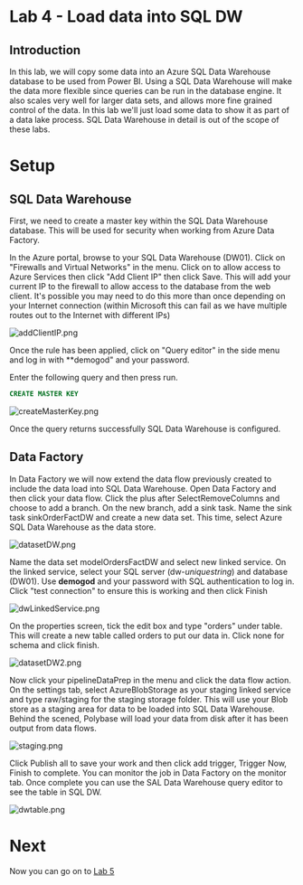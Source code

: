 # Lab 4 - Load data into SQL DW

## Introduction

In this lab, we will copy some data into an Azure SQL Data Warehouse database to be used from Power BI. Using a SQL Data Warehouse will make the data more flexible since queries can be run in the database engine. It also scales very well for larger data sets, and allows more fine grained control of the data. In this lab we'll just load some data to show it as part of a data lake process. SQL Data Warehouse in detail is out of the scope of these labs.

# Setup

## SQL Data Warehouse

First, we need to create a master key within the SQL Data Warehouse database. This will be used for security when working from Azure Data Factory.

In the Azure portal, browse to your SQL Data Warehouse (DW01). Click on "Firewalls and Virtual Networks" in the menu. Click on to allow access to Azure Services then click "Add Client IP" then click Save. This will add your current IP to the firewall to allow access to the database from the web client. It's possible you may need to do this more than once depending on your Internet connection (within Microsoft this can fail as we have multiple routes out to the Internet with different IPs)

![addClientIP.png](images/addClientIP.png)

Once the rule has been applied, click on "Query editor" in the side menu and log in with **demogod" and your password.

Enter the following query and then press run.

```SQL
CREATE MASTER KEY
```


![createMasterKey.png](images/createMasterKey.png)

Once the query returns successfully SQL Data Warehouse is configured.

## Data Factory

In Data Factory we will now extend the data flow previously created to include the data load into SQL Data Warehouse. Open Data Factory and then click your data flow. Click the plus after SelectRemoveColumns and choose to add a branch. On the new branch, add a sink task. Name the sink task sinkOrderFactDW and create a new data set. This time, select Azure SQL Data Warehouse as the data store.

![datasetDW.png](images/datasetDW.png)

Name the data set modelOrdersFactDW and select new linked service. On the linked service, select your SQL server (dw-*uniquestring*) and database (DW01). Use **demogod** and your password with SQL authentication to log in. Click "test connection" to ensure this is working and then click Finish

![dwLinkedService.png](images/dwLinkedService.png)

On the properties screen, tick the edit box and type "orders" under table. This will create a new table called orders to put our data in. Click none for schema and click finish.

![datasetDW2.png](images/datasetDW2.png)

Now click your pipelineDataPrep in the menu and click the data flow action. On the settings tab, select AzureBlobStorage as your staging linked service and type raw/staging for the staging storage folder. This will use your Blob store as a staging area for data to be loaded into SQL Data Warehouse. Behind the scened, Polybase will load your data from disk after it has been output from data flows.

![staging.png](images/staging.png)

Click Publish all to save your work and then click add trigger, Trigger Now, Finish to complete. You can monitor the job in Data Factory on the monitor tab. Once complete you can use the SAL Data Warehouse query editor to see the table in SQL DW.

![dwtable.png](images/dwtable.png)

# Next

Now you can go on to [Lab 5](../Lab5/Lab5.md)
